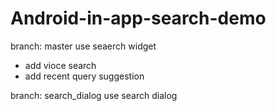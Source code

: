 # Android-in-app-search-demo

branch: master
use seaerch widget
  - add vioce search
  - add recent query suggestion
  
branch: search_dialog
use search dialog
